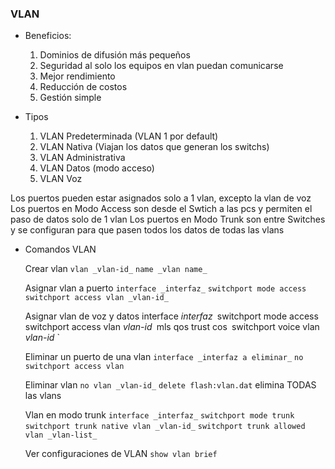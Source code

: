 ### VLAN

- Beneficios:
	1. Dominios de difusión más pequeños
	2. Seguridad al solo los equipos en vlan puedan comunicarse
	3. Mejor rendimiento
	4. Reducción de costos
	5. Gestión simple

- Tipos 
	1. VLAN Predeterminada (VLAN 1 por default)
	2. VLAN Nativa (Viajan los datos que generan los switchs)
	3. VLAN Administrativa
	4. VLAN Datos (modo acceso)
	5. VLAN Voz

Los puertos pueden estar asignados solo a 1 vlan, excepto la vlan de voz
Los puertos en Modo Access son desde el Swtich a las pcs y permiten el paso de datos solo de 1 vlan 
Los puertos en Modo Trunk son entre Switches y se configuran para que pasen todos los datos de todas las vlans

- Comandos VLAN
	  
	Crear vlan
	`vlan _vlan-id_`
	`name _vlan name_`
	
	Asignar vlan a puerto
	`interface _interfaz_`
	`switchport mode access`
	`switchport access vlan _vlan-id_`
	
	Asignar vlan de voz y datos
	interface _interfaz_`
	`switchport mode access`
	`switchport access vlan _vlan-id_`
	`mls qos trust cos`
	`switchport voice vlan _vlan-id_ `
	
	Eliminar un puerto de una vlan
	`interface _interfaz a eliminar_`
	`no switchport access vlan`
	
	Eliminar vlan
	`no vlan _vlan-id_`
	`delete flash:vlan.dat`  elimina TODAS las vlans
	
	Vlan en modo trunk
	`interface _interfaz_`
	`switchport mode trunk`
	`switchport trunk native vlan _vlan-id_`
	`switchport trunk allowed vlan _vlan-list_`
	
	Ver configuraciones de VLAN
	`show vlan brief`




